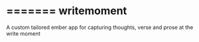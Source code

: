 =======
writemoment
===========

A custom tailored ember app for capturing thoughts, verse and prose at the write moment
